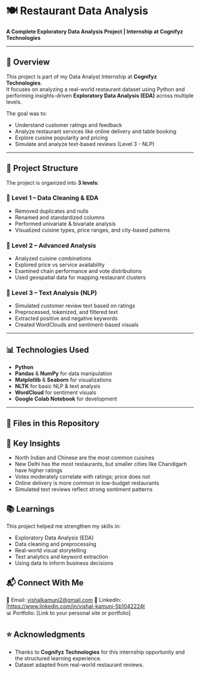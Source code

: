 # 🍽️ Restaurant Data Analysis  
**A Complete Exploratory Data Analysis Project | Internship at Cognifyz Technologies**

---

## 📌 Overview

This project is part of my Data Analyst Internship at **Cognifyz Technologies**.  
It focuses on analyzing a real-world restaurant dataset using Python and performing insights-driven **Exploratory Data Analysis (EDA)** across multiple levels.

The goal was to:
- Understand customer ratings and feedback
- Analyze restaurant services like online delivery and table booking
- Explore cuisine popularity and pricing
- Simulate and analyze text-based reviews (Level 3 - NLP)

---

## 🚀 Project Structure

The project is organized into **3 levels**:

### 🔹 Level 1 – Data Cleaning & EDA
- Removed duplicates and nulls
- Renamed and standardized columns
- Performed univariate & bivariate analysis
- Visualized cuisine types, price ranges, and city-based patterns

### 🔹 Level 2 – Advanced Analysis
- Analyzed cuisine combinations
- Explored price vs service availability
- Examined chain performance and vote distributions
- Used geospatial data for mapping restaurant clusters

### 🔹 Level 3 – Text Analysis (NLP)
- Simulated customer review text based on ratings
- Preprocessed, tokenized, and filtered text
- Extracted positive and negative keywords
- Created WordClouds and sentiment-based visuals

---

## 📊 Technologies Used

- **Python**  
- **Pandas** & **NumPy** for data manipulation  
- **Matplotlib** & **Seaborn** for visualizations  
- **NLTK** for basic NLP & text analysis  
- **WordCloud** for sentiment visuals  
- **Google Colab Notebook** for development

---

## 📁 Files in this Repository

## 📌 Key Insights

- North Indian and Chinese are the most common cuisines  
- New Delhi has the most restaurants, but smaller cities like Chandigarh have higher ratings  
- Votes moderately correlate with ratings; price does not  
- Online delivery is more common in low-budget restaurants  
- Simulated text reviews reflect strong sentiment patterns  

## 📚 Learnings

This project helped me strengthen my skills in:
- Exploratory Data Analysis (EDA)
- Data cleaning and preprocessing
- Real-world visual storytelling
- Text analytics and keyword extraction
- Using data to inform business decisions
  
## 📬 Connect With Me

📧 Email: vishalkamuni2@gmail.com 
💼 LinkedIn: |https://www.linkedin.com/in/vishal-kamuni-5b1042224t  
📊 Portfolio: [Link to your personal site or portfolio]

## ⭐ Acknowledgments

- Thanks to **Cognifyz Technologies** for this internship opportunity and the structured learning experience.  
- Dataset adapted from real-world restaurant reviews.

